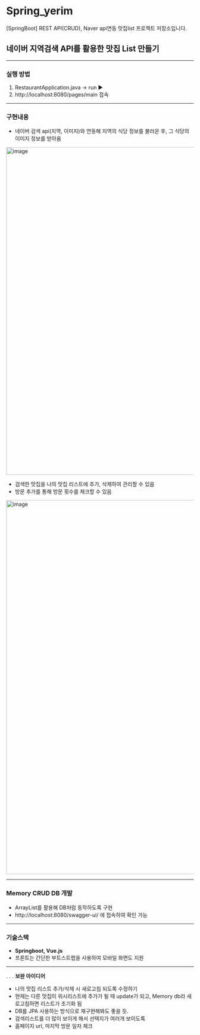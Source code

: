 # Spring_yerim
[SpringBoot] REST API(CRUD), Naver api연동 맛집list 프로젝트 저장소입니다.

## 네이버 지역검색 API를 활용한 맛집 List 만들기

---

### 실행 방법
1. RestaurantApplication.java -> run ▶️
2. http://localhost:8080/pages/main 접속

---

### 구현내용
- 네이버 검색 api(지역, 이미지)와 연동해 지역의 식당 정보를 불러온 후, 그 식당의 이미지 정보를 받아옴
<img width="880" alt="image" src="https://user-images.githubusercontent.com/93559998/172011445-14cc65a3-b331-47c5-9a9b-428c36d3133b.png">

- 검색한 맛집을 나의 맛집 리스트에 추가, 삭제하여 관리할 수 있음
- 방문 추가를 통해 방문 횟수를 체크할 수 있음
<img width="1004" alt="image" src="https://user-images.githubusercontent.com/93559998/172011164-b8bc8413-8d38-4402-8bc0-43394dfd8907.png">

---

### Memory CRUD DB 개발
- ArrayList를 활용해 DB처럼 동작하도록 구현
- http://localhost:8080/swagger-ui/ 에 접속하여 확인 가능

---

### 기술스택
- **Springboot, Vue.js**
- 프론트는 간단한 부트스트랩을 사용하여 모바일 화면도 지원

---

.
.
.
**보완 아이디어**
- 나의 맛집 리스트 추가/삭제 시 새로고침 되도록 수정하기
- 현재는 다른 맛집이 위시리스트에 추가가 될 때 update가 되고, Memory db라 새로고침하면 리스트가 초기화 됨
- DB를 JPA 사용하는 방식으로 재구현해봐도 좋을 듯. 
- 검색리스트를 더 많이 보이게 해서 선택지가 여러개 보이도록
- 홈페이지 url, 마지막 방문 일자 체크
